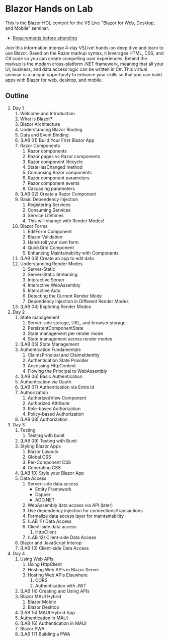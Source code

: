 # Blazor Hands on Lab

This is the Blazor HOL content for the VS Live "Blazor for Web, Desktop, and Mobile" seminar.

* [Requirements before attending](/docs/requirements.md)

Join this information intense 4-day VSLive! hands-on deep dive and learn to use Blazor. Based on the Razor markup syntax, it leverages HTML, CSS, and C# code so you can create compelling user experiences. Behind the markup is the modern cross-platform .NET framework, meaning that all your UI, business, and data access logic can be written in C#. This virtual seminar is a unique opportunity to enhance your skills so that you can build apps with Blazor for web, desktop, and mobile.

## Outline

1. Day 1
   1. Welcome and Introduction
   1. What is Blazor?
   1. Blazor Architecture
   1. Understanding Blazor Routing
   1. Data and Event Binding
   1. (LAB 01) Build Your First Blazor App
   1. Razor Components
      1. Razor components
      1. Razor pages vs Razor components
      1. Razor component lifecycle
      1. StateHasChanged method
      1. Composing Razor components
      1. Razor component parameters
      1. Razor component events
      1. Cascading parameters
   1. (LAB 02) Create a Razor Component
   1. Basic Dependency Injection
      1. Registering Services
      1. Consuming Services
      1. Service Lifetimes
      1. This will change with Render Modes!
   1. Blazor Forms
      1. EditForm Component
      1. Blazor Validation
      1. Hand-roll your own form
      1. QuickGrid Component
      1. Enhancing Maintainability with Components
   1. (LAB 03) Create an app to edit data
   1. Understanding Render Modes
      1. Server-Static
      1. Server-Static Streaming
      1. Interactive Server
      1. Interactive WebAssembly
      1. Interactive Auto
      1. Detecting the Current Render Mode
      1. Dependency Injection in Different Render Modes
   1. (LAB 04) Exploring Render Modes
1. Day 2
   1. State management
      1. Server-side storage, URL, and browser storage
      1. PersistentComponentState
      1. State management per render mode
      1. State management across render modes
   1. (LAB 05) State Management
   1. Authentication Fundamentals
      1. ClaimsPrincipal and ClaimsIdentity
      1. Authentication State Provider
      1. Accessing HttpContext
      1. Flowing the Principal to WebAssembly
   1. (LAB 06) Basic Authentication
   1. Authentication via Oauth
   1. (LAB 07) Authentication via Entra Id
   1. Authorization
      1. AuthorizedView Component
      1. Authorized Attribute
      1. Role-based Authorization
      1. Policy-based Authorization
   1. (LAB 08) Authorization
1. Day 3
   1. Testing
      1. Testing with bunit
   1. (LAB 09) Testing with Bunit
   1. Styling Blazor Apps
      1. Blazor Layouts
      1. Global CSS
      1. Per-Component CSS
      1. Generating CSS
   1. (LAB 10) Style your Blazor App
   1. Data Access
      1. Server-side data access
         * Entity Framework
         * Dapper
         * ADO.NET
      1. WebAssembly data access via API (later)
      1. Use dependency injection for connections/transactions
      1. Formalize data access layer for maintainability
      1. (LAB 11) Data Access
      1. Client-side data access
         1. HttpClient
      1. (LAB 12) Client-side Data Access
   1. Blazor and JavaScript Interop
   1. (LAB 13) Client-side Data Access
1. Day 4
   1. Using Web APIs
      1. Using HttpClient
      1. Hosting Web APIs in Blazor Server
      1. Hosting Web APIs Elsewhere
         1. CORS
         1. Authentication with JWT
   1. (LAB 14) Creating and Using APIs
   1. Blazor MAUI Hybrid
      1. Blazor Mobile
      1. Blazor Desktop
   1. (LAB 15) MAUI Hybrid App
   1. Authentication in MAUI
   1. (LAB 16) Authentication in MAUI
   1. Blazor PWA
   1. (LAB 17) Building a PWA
